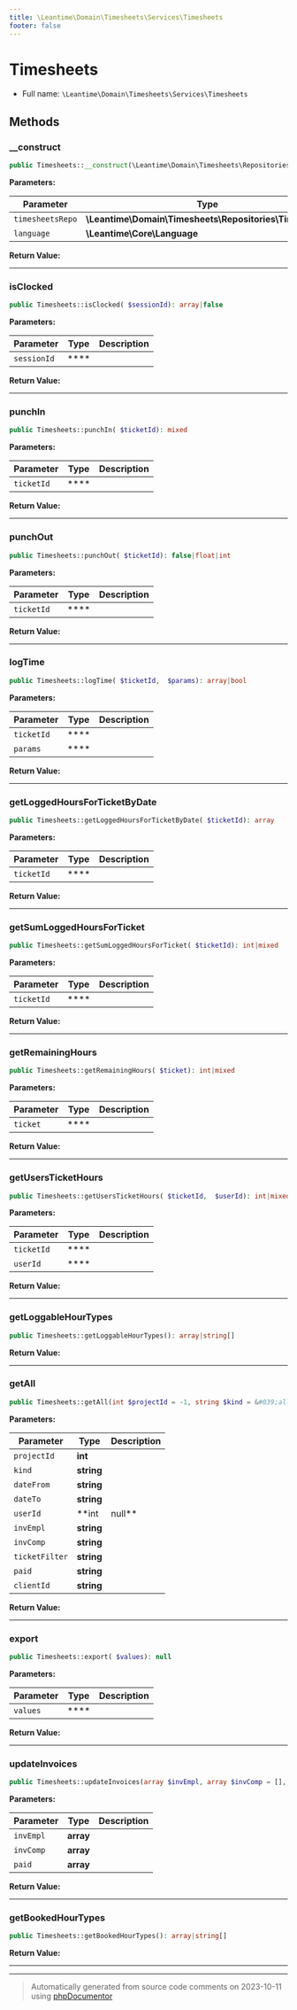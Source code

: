 ```yaml
---
title: \Leantime\Domain\Timesheets\Services\Timesheets
footer: false
---
```


# Timesheets





* Full name: `\Leantime\Domain\Timesheets\Services\Timesheets`



## Methods

### __construct



```php
public Timesheets::__construct(\Leantime\Domain\Timesheets\Repositories\Timesheets $timesheetsRepo, \Leantime\Core\Language $language): mixed
```








**Parameters:**

| Parameter | Type | Description |
|-----------|------|-------------|
| `timesheetsRepo` | **\Leantime\Domain\Timesheets\Repositories\Timesheets** |  |
| `language` | **\Leantime\Core\Language** |  |


**Return Value:**





---
### isClocked



```php
public Timesheets::isClocked( $sessionId): array|false
```








**Parameters:**

| Parameter | Type | Description |
|-----------|------|-------------|
| `sessionId` | **** |  |


**Return Value:**





---
### punchIn



```php
public Timesheets::punchIn( $ticketId): mixed
```








**Parameters:**

| Parameter | Type | Description |
|-----------|------|-------------|
| `ticketId` | **** |  |


**Return Value:**





---
### punchOut



```php
public Timesheets::punchOut( $ticketId): false|float|int
```








**Parameters:**

| Parameter | Type | Description |
|-----------|------|-------------|
| `ticketId` | **** |  |


**Return Value:**





---
### logTime



```php
public Timesheets::logTime( $ticketId,  $params): array|bool
```








**Parameters:**

| Parameter | Type | Description |
|-----------|------|-------------|
| `ticketId` | **** |  |
| `params` | **** |  |


**Return Value:**





---
### getLoggedHoursForTicketByDate



```php
public Timesheets::getLoggedHoursForTicketByDate( $ticketId): array
```








**Parameters:**

| Parameter | Type | Description |
|-----------|------|-------------|
| `ticketId` | **** |  |


**Return Value:**





---
### getSumLoggedHoursForTicket



```php
public Timesheets::getSumLoggedHoursForTicket( $ticketId): int|mixed
```








**Parameters:**

| Parameter | Type | Description |
|-----------|------|-------------|
| `ticketId` | **** |  |


**Return Value:**





---
### getRemainingHours



```php
public Timesheets::getRemainingHours( $ticket): int|mixed
```








**Parameters:**

| Parameter | Type | Description |
|-----------|------|-------------|
| `ticket` | **** |  |


**Return Value:**





---
### getUsersTicketHours



```php
public Timesheets::getUsersTicketHours( $ticketId,  $userId): int|mixed
```








**Parameters:**

| Parameter | Type | Description |
|-----------|------|-------------|
| `ticketId` | **** |  |
| `userId` | **** |  |


**Return Value:**





---
### getLoggableHourTypes



```php
public Timesheets::getLoggableHourTypes(): array|string[]
```









**Return Value:**





---
### getAll



```php
public Timesheets::getAll(int $projectId = -1, string $kind = &#039;all&#039;, string $dateFrom = &#039;0000-01-01 00:00:00&#039;, string $dateTo = &#039;9999-12-24 00:00:00&#039;, int|null $userId = null, string $invEmpl = &#039;1&#039;, string $invComp = &#039;1&#039;, string $ticketFilter = &#039;-1&#039;, string $paid = &#039;1&#039;, string $clientId = &#039;-1&#039;): array|false
```








**Parameters:**

| Parameter | Type | Description |
|-----------|------|-------------|
| `projectId` | **int** |  |
| `kind` | **string** |  |
| `dateFrom` | **string** |  |
| `dateTo` | **string** |  |
| `userId` | **int|null** |  |
| `invEmpl` | **string** |  |
| `invComp` | **string** |  |
| `ticketFilter` | **string** |  |
| `paid` | **string** |  |
| `clientId` | **string** |  |


**Return Value:**





---
### export



```php
public Timesheets::export( $values): null
```








**Parameters:**

| Parameter | Type | Description |
|-----------|------|-------------|
| `values` | **** |  |


**Return Value:**





---
### updateInvoices



```php
public Timesheets::updateInvoices(array $invEmpl, array $invComp = [], array $paid = []): bool
```








**Parameters:**

| Parameter | Type | Description |
|-----------|------|-------------|
| `invEmpl` | **array** |  |
| `invComp` | **array** |  |
| `paid` | **array** |  |


**Return Value:**





---
### getBookedHourTypes



```php
public Timesheets::getBookedHourTypes(): array|string[]
```









**Return Value:**





---


---
> Automatically generated from source code comments on 2023-10-11 using [phpDocumentor](http://www.phpdoc.org/)
